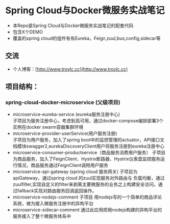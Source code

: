 # Spring Cloud与Docker微服务实战笔记

* 本Repo是Spring Cloud与Docker微服务实战笔记的配套代码
* 包含X个DEMO
* 覆盖的spring cloud的组件有有Eureka，Feign,zuul,bus,config,sidecar等



## 交流

* 个人博客：[http://www.troylc.cc](http://www.troylc.cc)


## 项目结构：
### spring-cloud-docker-microservice  (父级项目)  
- microservice-eureka-service (eureka服务注册中心)  
子项目为服务注册中心，考虑到高可用，通过docker-compose编排部署3个实例在docker swarm容器集群环境
- microservice-provider-userService(用户服务注册)  
子项目为用户服务，加入了spring boot中的监控管理的actuator，API接口文档模块swagger2,eurekaDiscoveryClient用户将服务注册到eureka注册中心  
- microservice-consumer-productservice（商品服务消费用户服务）
子项目为商品服务，加入了FeignClient、Hystrix断路器、Hystrix仪表盘监控服务运行情况，商品服务通过FeignClient调用用户服务
- microservice-api-gateway (spring cloud 服务网关) 子项目为apiGateway，通过spring cloud 的zuul实现服务对外路由与
负载均衡，通过zuulfilter,实现自定义的filter来剥离主要微服务的业务之上构建安全访问。通过fallback实现对路由服务回调返回操作。
- microservice-nodejs-comment 子项目 用nodejs写的一个简单的商品评论系统，做为接入微服务注册中的异构平台
- microservice-sidecar-comment 通过此应用把用nodejs构建的异构平台的服务接入了整个微服务体系中



